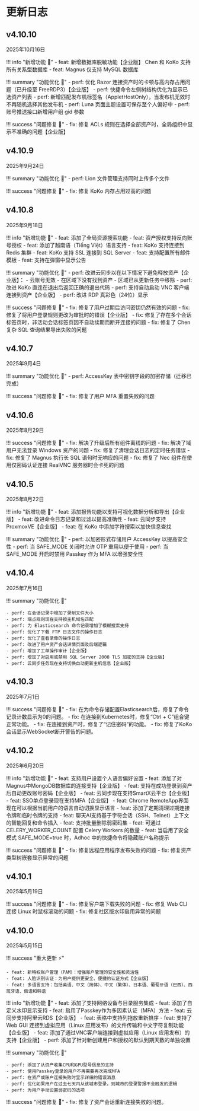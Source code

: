 # 更新日志

v4.10.10
------------------------
2025年10月16日

!!! info "新增功能 🌱"
    - feat: 新增数据库脱敏功能【企业版】 Chen 和 KoKo 支持所有关系型数据库
    - feat: Magnus 仅支持 MySQL 数据库

!!! summary "功能优化 🚀"
    - perf: 优化 Razor 连接资产时的卡顿与高内存占用问题（已升级至 FreeRDP3）【企业版】
    - perf: 快捷命令左侧树结构优化为显示已选资产列表
    - perf: 新增匹配发布机标签名（AppletHostOnly），当发布机无效时不再随机选择其他发布机
    - perf: Luna 页面主题设置可保存至个人偏好中
    - perf: 账号推送接口新增用户组 gid 参数

!!! success "问题修复 🐛"
    - fix: 修复 ACLs 规则在选择全部资产时，全局组织中显示不准确的问题【企业版】



v4.10.9
------------------------
2025年9月24日

!!! summary "功能优化 🚀"
    - perf: Lion 文件管理支持同时上传多个文件

!!! success "问题修复 🐛"
    - fix: 修复 KoKo 内存占用过高的问题



v4.10.8
------------------------
2025年9月18日

!!! info "新增功能 🌱"
    - feat: 添加了全局资源搜索功能
    - feat: 资产授权支持反向账号授权
    - feat: 添加了越南语（Tiếng Việt）语言支持
    - feat: KoKo 支持连接到 Redis 集群
    - feat: KoKo 支持 SSL 连接到 SQL Server
    - feat: 支持配置所有邮件模板
    - feat: 支持在弹窗中显示公告

!!! summary "功能优化 🚀"
    - perf: 改进云同步以在以下情况下避免释放资产【企业版】：
        - 云账号无效
        - 在区域下没有找到资产
        - 区域已从更新任务中移除
    - perf: 改进 KoKo 直连在退出后返回正确的退出代码
    - perf: 支持自动启动 VNC 客户端连接到资产【企业版】
    - perf: 改进 RDP 真彩色（24位）显示

!!! success "问题修复 🐛"
    - fix: 修复了用户过期后访问密钥仍然有效的问题
    - fix: 修复了将用户登录规则更改为审批时的错误【企业版】
    - fix: 修复了存在多个会话标签页时，非活动会话标签页因不自动续期而断开连接的问题
    - fix: 修复了 Chen 复杂 SQL 查询结果导出失败的问题

v4.10.7
------------------------
2025年9月4日

!!! summary "功能优化 🚀"
    - perf: AccessKey 表中密钥字段的加密存储（迁移已完成）

!!! success "问题修复 🐛"
    - fix: 修复了用户 MFA 重置失败的问题

v4.10.6
------------------------
2025年8月29日

!!! success "问题修复 🐛"
    - fix: 解决了升级后所有组件离线的问题
    - fix: 解决了域用户无法登录 Windows 资产的问题
    - fix: 修复了清理会话日志的定时任务错误
    - fix: 修复了 Magnus 执行长 SQL 语句时无响应的问题
    - fix: 修复了 Nec 组件在使用仅密码认证连接 RealVNC 服务器时会卡死的问题

v4.10.5
------------------------
2025年8月22日

!!! info "新增功能 🌱"
    - feat: 添加报告功能以支持可视化数据分析和导出【企业版】
    - feat: 改进命令日志记录和过滤以提高准确性
    - feat: 云同步支持 ProxmoxVE【企业版】
    - feat: 在 KoKo 中添加字符搜索以加快信息查找

!!! summary "功能优化 🚀"
    - perf: 以加密形式存储用户 AccessKey 以提高安全性
    - perf: 当 SAFE_MODE 关闭时允许 OTP 重用以便于使用
    - perf: 当 SAFE_MODE 开启时禁用 Passkey 作为 MFA 以增强安全性

v4.10.4
------------------------
2025年7月16日

!!! summary "功能优化 🚀" 
    
    - perf: 在会话记录中增加了录制文件大小
    - perf: 端点规则现在支持按主机域名匹配
    - perf: 为 Elasticsearch 命令记录增加了模糊搜索支持
    - perf: 优化了下载 FTP 日志文件的操作日志
    - perf: 优化了查看录像的操作日志
    - perf: 改进了用户资产会话详情页面及后端逻辑
    - perf: 增加了工单操作审计【企业版】
    - perf: 增加了对启用或禁用 SQL Server 2008 TLS 加密的支持【企业版】
    - perf: 云同步任务现在支持切换自动更新主机信息【企业版】

v4.10.3
------------------------
2025年7月1日

!!! success "问题修复 🐛"
    - fix: 在为命令存储配置Elasticsearch后，修复了命令记录计数显示为0的问题。
    - fix: 在连接到Kubernetes时，修复“Ctrl + C”组合键正常功能。
    - fix: 在连接到资产时，修复了“记住密码”的功能。
    - fix: 修复了KoKo会话显示WebSocket断开警告的问题。

v4.10.2
------------------------
2025年6月20日

!!! info "新增功能 🌱"
    - feat: 支持用户设置个人语言偏好设置
    - feat: 添加了对Magnus中MongoDB数据库的连接支持【企业版】
    - feat: 支持在成功登录到资产后自动更改账号密码【企业版】
    - feat: 云同步现在支持SmartX云平台【企业版】
    - feat: SSO单点登录现在支持MFA【企业版】
    - feat: Chrome RemoteApp界面现在可以根据当前用户的语言自动切换显示语言
    - feat: 添加了定期清理过期连接令牌和临时令牌的支持
    - feat: 聊天AI支持基于字符会话（SSH、Telnet）上下文的智能回复和命令插入
    - feat: 支持批量删除弱密码集
    - feat: 可通过 CELERY_WORKER_COUNT 配置 Celery Workers 的数量
    - feat: 当启用了安全模式 SAFE_MODE=true 时，Adhoc 中的快捷命令将隐藏账户名称提示

!!! success "问题修复 🐛"
    - fix: 修复远程应用程序发布失败的问题
    - fix: 修复资产类型树嵌套显示异常的问题

v4.10.1
------------------------
2025年5月19日

!!! success "问题修复 🐛"
    - fix: 修复客户端下载失败的问题
    - fix: 修复 Web CLI 连接 Linux 时鼠标滚动的问题
    - fix: 修复社区版水印启用异常的问题

v4.10.0
------------------------
2025年5月15日

!!! success "重大更新 ⚡️" 

    - feat: 新特权账户管理（PAM）：增强账户管理的安全性和灵活性
    - feat: 人脸识别认证：为用户提供更安全、便捷的认证方式【企业版】
    - feat: 多语言支持：包括英语、中文（简体）、中文（繁体）、日本语、葡萄牙语（巴西）、西班牙语、俄语和韩语

!!! info "新增功能 🌱"
    - feat: 添加了支持网络设备与目录服务集成
    - feat: 添加了自定义水印显示支持
    - feat: 启用了Passkey作为多因素认证（MFA）方法
    - feat: 云同步支持阿里云RDS【企业版】
    - feat: 表格中支持列拖放重新排序
    - feat: 支持了 Web GUI 连接到虚拟应用（Linux 应用发布）的文件传输和中文字符复制功能【企业版】
    - feat: 添加了通过VNC客户端连接到虚拟应用（Linux 应用发布）的支持【企业版】
    - perf: 添加了针对新创建用户和授权的默认到期天数的单独设置
    
!!! summary "功能优化 🚀" 
    
    - perf: 添加了从资产收集CPU和GPU型号信息的支持
    - perf: 使用Passkey登录的用户不再需要再次完成MFA
    - perf: 在资产或账户连接失败时显示详细的错误消息
    - perf: 优化如果用户在过去七天内从该城市登录，则城市的登录警报不会触发的逻辑
    - perf: 为用户手动设置弱密码的选项

!!! success "问题修复 🐛"
    - fix: 修复了资产会话重新连接失败的问题。
